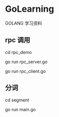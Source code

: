 ﻿# GoLearning
GOLANG 学习资料

## rpc 调用
cd rpc_demo

go run rpc_server.go

go run rpc_client.go

## 分词
cd segment

go run main.go
